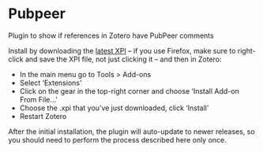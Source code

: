 Pubpeer
=================

Plugin to show if references in Zotero have PubPeer comments

Install by downloading the [latest XPI](https://github.com/PubPeerFoundation/pubpeer_zotero_plugin/releases/latest) – if you use Firefox, make sure to right-click and save the XPI file, not just clicking it – and then in Zotero:

* In the main menu go to Tools > Add-ons
* Select ‘Extensions’
* Click on the gear in the top-right corner and choose ‘Install Add-on From File…’
* Choose the .xpi that you’ve just downloaded, click ‘Install’
* Restart Zotero

After the initial installation, the plugin will auto-update to newer releases, so you should need to perform the process described here only once.
